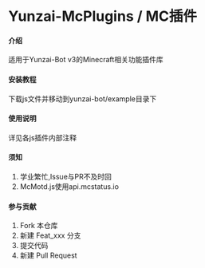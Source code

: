 # Yunzai-McPlugins / MC插件

#### 介绍

适用于Yunzai-Bot v3的Minecraft相关功能插件库

#### 安装教程

下载js文件并移动到yunzai-bot/example目录下

#### 使用说明

详见各js插件内部注释

#### 须知

1.  学业繁忙,Issue与PR不及时回
2.  McMotd.js使用api.mcstatus.io

#### 参与贡献
1.  Fork 本仓库
2.  新建 Feat_xxx 分支
3.  提交代码
4.  新建 Pull Request
